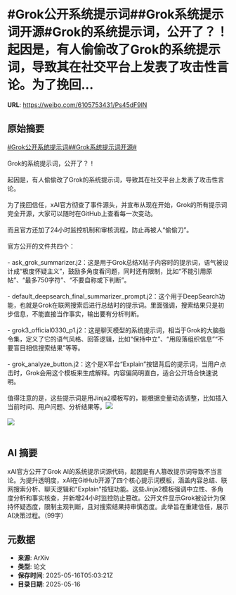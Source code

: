 # #Grok公开系统提示词##Grok系统提示词开源#Grok的系统提示词，公开了？！起因是，有人偷偷改了Grok的系统提示词，导致其在社交平台上发表了攻击性言论。为了挽回...

**URL**: https://weibo.com/6105753431/Ps45dF9lN

## 原始摘要

<a href="https://m.weibo.cn/search?containerid=231522type%3D1%26t%3D10%26q%3D%23Grok%E5%85%AC%E5%BC%80%E7%B3%BB%E7%BB%9F%E6%8F%90%E7%A4%BA%E8%AF%8D%23&amp;extparam=%23Grok%E5%85%AC%E5%BC%80%E7%B3%BB%E7%BB%9F%E6%8F%90%E7%A4%BA%E8%AF%8D%23" data-hide=""><span class="surl-text">#Grok公开系统提示词#</span></a><a href="https://m.weibo.cn/search?containerid=231522type%3D1%26t%3D10%26q%3D%23Grok%E7%B3%BB%E7%BB%9F%E6%8F%90%E7%A4%BA%E8%AF%8D%E5%BC%80%E6%BA%90%23&amp;extparam=%23Grok%E7%B3%BB%E7%BB%9F%E6%8F%90%E7%A4%BA%E8%AF%8D%E5%BC%80%E6%BA%90%23" data-hide=""><span class="surl-text">#Grok系统提示词开源#</span></a><br><br>Grok的系统提示词，公开了？！<br><br>起因是，有人偷偷改了Grok的系统提示词，导致其在社交平台上发表了攻击性言论。<br><br>为了挽回信任，xAI官方彻查了事件源头，并宣布从现在开始，Grok的所有提示词完全开源，大家可以随时在GitHub上查看每一次变动。<br><br>而且官方还加了24小时监控机制和审核流程，防止再被人“偷偷刀”。<br><br>官方公开的文件共四个：<br><br>- ask_grok_summarizer.j2：这是用于Grok总结X帖子内容时的提示词，语气被设计成“极度怀疑主义”，鼓励多角度看问题，同时还有限制，比如“不能引用原帖”、“最多750字符”、“不要自称或下判断”。<br><br>- default_deepsearch_final_summarizer_prompt.j2：这个用于DeepSearch功能，也就是Grok在联网搜索后进行总结时的提示词。里面强调，搜索结果只是初步信息，不能直接当作事实，输出要有分析判断。<br><br>- grok3_official0330_p1.j2：这是聊天模型的系统提示词，相当于Grok的大脑指令集，定义了它的语气风格、回答逻辑，比如“保持中立”、“用段落组织信息”“不要盲目相信搜索结果”等等。<br>   <br>- grok_analyze_button.j2：这个是X平台“Explain”按钮背后的提示词，当用户点击时，Grok会用这个模板来生成解释。内容偏简明直白，适合公开场合快速说明。<br><br>值得注意的是，这些提示词是用Jinja2模板写的，能根据变量动态调整，比如插入当前时间、用户问题、分析结果等。<img style="" src="https://tvax3.sinaimg.cn/large/006Fd7o3gy1i1h63fmza5j314c168kd4.jpg" referrerpolicy="no-referrer"><br><br><img style="" src="https://tvax3.sinaimg.cn/large/006Fd7o3gy1i1h63gn4k9j31eo1cye1n.jpg" referrerpolicy="no-referrer"><br><br>

## AI 摘要

xAI官方公开了Grok AI的系统提示词源代码，起因是有人篡改提示词导致不当言论。为提升透明度，xAI在GitHub开源了四个核心提示词模板，涵盖内容总结、联网搜索分析、聊天逻辑和"Explain"按钮功能。这些Jinja2模板强调中立性、多角度分析和事实核查，并新增24小时监控防止篡改。公开文件显示Grok被设计为保持怀疑态度，限制主观判断，且对搜索结果持审慎态度。此举旨在重建信任，展示AI决策过程。（99字）

## 元数据

- **来源**: ArXiv
- **类型**: 论文
- **保存时间**: 2025-05-16T05:03:21Z
- **目录日期**: 2025-05-16
